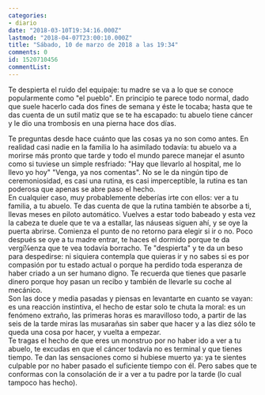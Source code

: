 ```yaml
---
categories:
- diario
date: "2018-03-10T19:34:16.000Z"
lastmod: "2018-04-07T23:00:10.000Z"
title: "Sábado, 10 de marzo de 2018 a las 19:34"
comments: 0
id: 1520710456
commentList:
---
```


Te despierta el ruido del equipaje: tu madre se va a lo que se conoce popularmente como "el pueblo". En principio te parece todo normal, dado que suele hacerlo cada dos fines de semana y éste le tocaba; hasta que te das cuenta de un sutil matiz que se te ha escapado: tu abuelo tiene cáncer y le dio una trombosis en una pierna hace dos días.  
  
Te preguntas desde hace cuánto que las cosas ya no son como antes. En realidad casi nadie en la familia lo ha asimilado todavía: tu abuelo va a morirse más pronto que tarde y todo el mundo parece manejar el asunto como si tuviese un simple resfriado: "Hay que llevarlo al hospital, me lo llevo yo hoy" "Venga, ya nos comentas". No se le da ningún tipo de ceremoniosidad, es casi una rutina, es casi imperceptible, la rutina es tan poderosa que apenas se abre paso el hecho.  
En cualquier caso, muy probablemente deberías irte con ellos: ver a tu familia, a tu abuelo. Te das cuenta de que la rutina también te absorbe a ti, llevas meses en piloto automático. Vuelves a estar todo babeado y esta vez la cabeza te duele que te va a estallar, las náuseas siguen ahí, y se oye la puerta abrirse. Comienza el punto de no retorno para elegir si ir o no. Poco después se oye a tu madre entrar, te haces el dormido porque te da vergí¼enza que te vea todavía borracho. Te "despierta" y te da un beso para despedirse: ni siquiera contempla que quieras ir y no sabes si es por compasión por tu estado actual o porque ha perdido toda esperanza de haber criado a un ser humano digno. Te recuerda que tienes que pasarle dinero porque hoy pasan un recibo y también de llevarle su coche al mecánico.  
Son las doce y media pasadas y piensas en levantarte en cuanto se vayan: es una reacción instintiva, el hecho de estar solo te chuta la moral: es un fenómeno extraño, las primeras horas es maravilloso todo, a partir de las seis de la tarde miras las musarañas sin saber que hacer y a las diez sólo te queda una cosa por hacer, y vuelta a empezar.  
Te tragas el hecho de que eres un monstruo por no haber ido a ver a tu abuelo, te excudas en que el cáncer todavía no es terminal y que tienes tiempo. Te dan las sensaciones como si hubiese muerto ya: ya te sientes culpable por no haber pasado el suficiente tiempo con él. Pero sabes que te conformas con la consolación de ir a ver a tu padre por la tarde (lo cual tampoco has hecho).